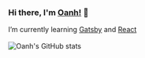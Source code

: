 ### Hi there, I'm [Oanh!](https://github.com/oanhgle) 👋
I’m currently learning [Gatsby](https://github.com/gatsbyjs) and [React](https://reactjs.org/)
<br/><br/>
![Oanh's GitHub stats](https://github-readme-stats.vercel.app/api?username=oanhgle&theme=nightowl&count_private=true)


